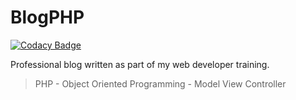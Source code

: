 # BlogPHP

[![Codacy Badge](https://api.codacy.com/project/badge/Grade/8044d672c24c4334b6ddb7926e3ed1f4)](https://app.codacy.com/manual/CarolineDirat/BlogPHP?utm_source=github.com&utm_medium=referral&utm_content=CarolineDirat/BlogPHP&utm_campaign=Badge_Grade_Settings)

Professional blog written as part of my web developer training.
> PHP - Object Oriented Programming - Model View Controller
